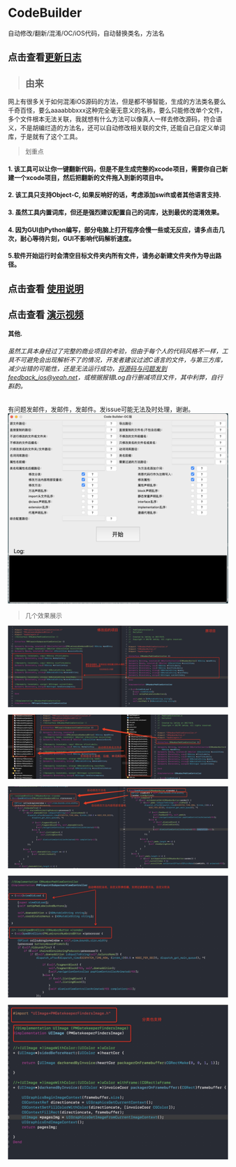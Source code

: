 # CodeBuilder
自动修改/翻新/混淆/OC/iOS代码，自动替换类名，方法名

## 点击查看[更新日志](./更新日志/README.md)

> ## 由来

网上有很多关于如何混淆iOS源码的方法，但是都不够智能，生成的方法类名要么千奇百怪，要么aaaabbbxxx这种完全毫无意义的名称，要么只能修改单个文件，多个文件根本无法关联，我就想有什么方法可以像真人一样去修改源码，符合语义，不是胡编烂造的方法名，还可以自动修改相关联的文件, 还能自己自定义单词库，于是就有了这个工具。

>划重点
#### 1. 该工具可以让你一键翻新代码，但是不是生成完整的xcode项目，需要你自己新建一个xcode项目，然后把翻新的文件拖入到新的项目中。
#### 2. 该工具只支持Object-C, 如果反响好的话，考虑添加swift或者其他语言支持.
#### 3. 虽然工具内置词库，但还是强烈建议配置自己的词库，达到最优的混淆效果。
#### 4. 因为GUI由Python编写，部分电脑上打开程序会慢一些或无反应，请多点击几次，耐心等待片刻，GUI不影响代码解析速度。
#### 5.软件开始运行时会清空目标文件夹内所有文件，请务必新建文件夹作为导出路径。

## 点击查看 [使用说明](./使用说明/README.md)

## 点击查看 [演示视频](https://v.youku.com/v_show/id_XNTkyMDQzMzg2OA==.html)
#### 其他.
###### 虽然工具本身经过了完整的商业项目的考验，但由于每个人的代码风格不一样，工具不可避免会出现解析不了的情况，开发者建议过滤C语言的文件，与第三方库，减少出错的可能性，还是无法运行成功，将源码与问题发到feedback_ios@yeah.net，或根据报错Log自行删减项目文件，其中利弊，自行斟酌。
有问题发邮件，发邮件，发邮件。发issue可能无法及时处理，谢谢。
![界面](./images/app_GUI.png)

>几个效果展示

![自动修改属性名](./images/effection_00.png)

![自动修改类名与文件名](./images/effection_01.png)

![自动修改方法名加局部变量](./images/effection_02.png)

![自动修改方法名加过滤](./images/effection_03.png)

![支持分类，支持方法内部局部变量名修改](./images/effection_04.png)

